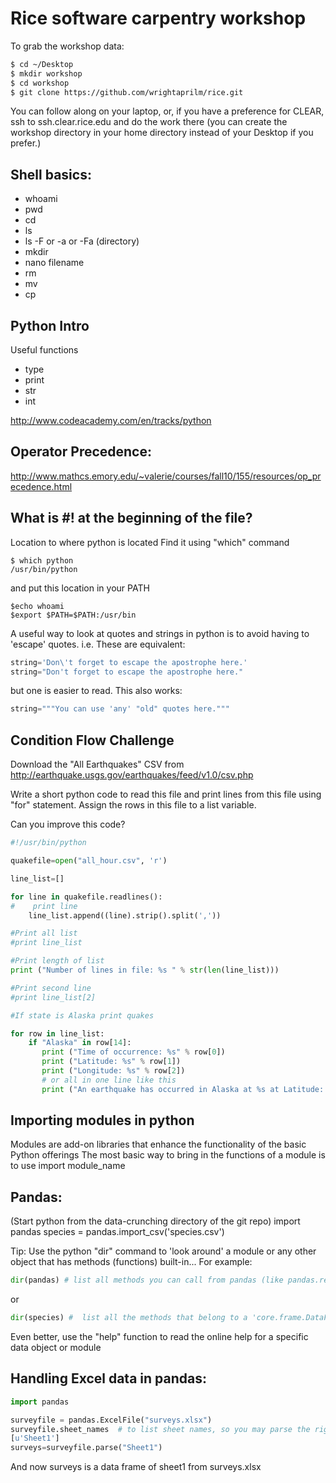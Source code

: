 # Rice software carpentry workshop
To grab the workshop data:
```bash
$ cd ~/Desktop
$ mkdir workshop
$ cd workshop
$ git clone https://github.com/wrightaprilm/rice.git
```

You can follow along on your laptop, or, if you have a preference for CLEAR, ssh to ssh.clear.rice.edu and do the work there (you can create the workshop directory in your home directory instead of your Desktop if you prefer.)

## Shell basics:
* whoami
* pwd
* cd
* ls
* ls -F    or  -a    or -Fa   (directory)
* mkdir
* nano filename
* rm
* mv
* cp

## Python Intro
Useful functions
* type
* print
* str
* int

http://www.codeacademy.com/en/tracks/python

## Operator Precedence:
http://www.mathcs.emory.edu/~valerie/courses/fall10/155/resources/op_precedence.html


## What is #! at the beginning of the file?
Location to where python is located
Find it using "which" command
```
$ which python
/usr/bin/python
```
and put this location in your PATH
```
$echo whoami
$export $PATH=$PATH:/usr/bin
```

A useful way to look at quotes and strings in python is to avoid having to 'escape' quotes.
i.e. These are equivalent:
```python
string='Don\'t forget to escape the apostrophe here.'
string="Don't forget to escape the apostrophe here."
```
but one is easier to read.
This also works:
```python
string="""You can use 'any' "old" quotes here."""
```

## Condition Flow Challenge

Download the "All Earthquakes"  CSV from http://earthquake.usgs.gov/earthquakes/feed/v1.0/csv.php

Write a short python code to read this file and print lines from this file using "for" statement. Assign the rows in this file to a list variable. 

Can you improve this code?

```python
#!/usr/bin/python

quakefile=open("all_hour.csv", 'r')

line_list=[]

for line in quakefile.readlines():
#    print line
    line_list.append((line).strip().split(','))

#Print all list
#print line_list

#Print length of list
print ("Number of lines in file: %s " % str(len(line_list)))

#Print second line
#print line_list[2]

#If state is Alaska print quakes

for row in line_list:
    if "Alaska" in row[14]:
       print ("Time of occurrence: %s" % row[0])
       print ("Latitude: %s" % row[1])
       print ("Longitude: %s" % row[2])
       # or all in one line like this
       print ("An earthquake has occurred in Alaska at %s at Latitude: %s and Longitude: %s" % (row[0],row[1],row[2]))  
```
    

## Importing modules in python
Modules are add-on libraries that enhance the functionality of the basic Python offerings
The most basic way to bring in the functions of a module is to use import module_name


## Pandas:
(Start python from the data-crunching directory of the git repo)
import pandas
species = pandas.import_csv('species.csv')

Tip: Use the python "dir" command to 'look around' a module or any other object that has methods (functions) built-in... 
For example:
```python
dir(pandas) # list all methods you can call from pandas (like pandas.read_csv)
```
or
```python
dir(species) #  list all the methods that belong to a 'core.frame.DataFrame' object from pandas
```
Even better, use the "help" function to read the online help for a specific data object or module

## Handling Excel data in pandas:
```python
import pandas

surveyfile = pandas.ExcelFile("surveys.xlsx")
surveyfile.sheet_names  # to list sheet names, so you may parse the right sheet
[u'Sheet1']
surveys=surveyfile.parse("Sheet1")
```
And now surveys is a data frame of sheet1 from surveys.xlsx


